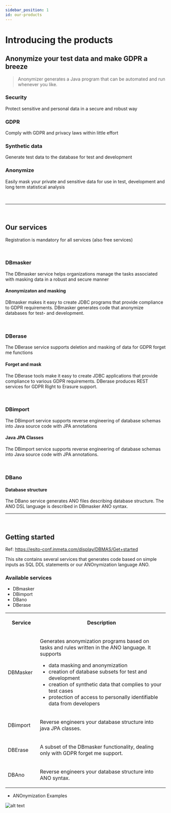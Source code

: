 ```yaml
---
sidebar_position: 1
id: our-products
---
```


# Introducing the products


## Anonymize your test data and make GDPR a breeze

> Anonymizer generates a Java program that can be automated and run whenever you like.

### Security

Protect sensitive and personal data in a secure and robust way

### GDPR

Comply with GDPR and privacy laws within little effort

### Synthetic data

Generate test data to the database for test and development

### Anonymize

Easily mask your private and sensitive data for use in test, development and long term statistical analysis

&nbsp;

---
&nbsp;

## Our services

Registration is mandatory for all services (also free services)

&nbsp;

### DBmasker

The DBmasker service helps organizations manage the tasks associated with masking data in a robust and secure manner

#### Anonymizaton and masking

DBmasker makes it easy to create JDBC programs that provide compliance to GDPR requirements. DBmasker generates code that anonymize databases for test- and development.

&nbsp;

### DBerase

The DBerase service supports deletion and masking of data for GDPR forget me functions

#### Forget and mask

The DBerase tools make it easy to create JDBC applications that provide compliance to various GDPR requirements. DBerase produces REST services for GDPR Right to Erasure support.

&nbsp;

### DBimport

The DBimport service supports reverse engineering of database schemas into Java source code with JPA annotations

#### Java JPA Classes

The DBimport service supports reverse engineering of database schemas into Java source code with JPA annotations.

&nbsp;

### DBano

#### Database structure

The DBano service generates ANO files describing database structure. The ANO DSL language is described in DBmasker ANO syntax.

---

&nbsp;

## Getting started

Ref: <https://esito-conf.inmeta.com/display/DBMAS/Get+started>

This site contains several services that generates code based on simple inputs as SQL DDL statements or our ANOnymization language ANO.

### Available services

* DBmasker
* DBimport
* DBano
* DBerase

<table width="100%" >
<tr>
<th width="20%" >

Service

</th>
<th>

Description

</th>
</tr>

<tr>
<td>

DBMasker

</td>
<td>

Generates anonymization programs based on tasks and rules written in the ANO language. It supports

* data masking and anonymization
* creation of database subsets for test and development
* creation of synthetic data that complies to your test cases
* protection of access to personally identifiable data from developers

</td>

</tr>

<tr>
<td >

DBimport

</td>
<td >

Reverse engineers your database structure into java JPA classes.

</td>

</tr>

<tr>
<td >

DBErase

</td>
<td >

A subset of the DBmasker functionality, dealing only with GDPR forget me support.

</td>

</tr>

<tr>
<td >

DBAno

</td>
<td >

Reverse engineers your database structure into ANO syntax.

</td>

</tr>

</table>

* ANOnymization Examples

[subscription]: /img/docs/subscription.png "Logged in dashboard"
![alt text][subscription]
